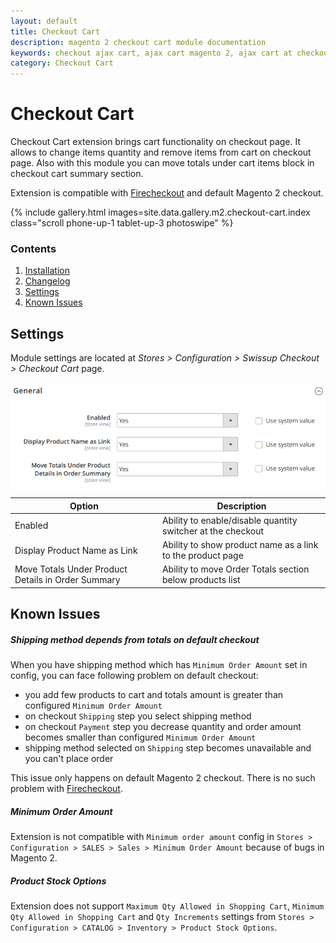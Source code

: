 ```yaml
---
layout: default
title: Checkout Cart
description: magento 2 checkout cart module documentation
keywords: checkout ajax cart, ajax cart magento 2, ajax cart at checkout page
category: Checkout Cart
---
```


# Checkout Cart

Checkout Cart extension brings cart functionality on checkout page. It allows
to change items quantity and remove items from cart on checkout page. Also with
this module you can move totals under cart items block in checkout cart summary section.

Extension is compatible with [Firecheckout](../firecheckout) and default Magento 2 checkout.

{% include gallery.html images=site.data.gallery.m2.checkout-cart.index class="scroll phone-up-1 tablet-up-3 photoswipe" %}

### Contents

1. [Installation](installation/)
2. [Changelog](changelog/)
3. [Settings](#settings)
4. [Known Issues](#known-issues)

## Settings

Module settings are located at
_Stores > Configuration > Swissup Checkout > Checkout Cart_ page.

![Settings](/images/m2/checkout-cart/settings.png)

Option  | Description
--------|------------
Enabled | Ability to enable/disable quantity switcher at the checkout
Display Product Name as Link | Ability to show product name as a link to the product page
Move Totals Under Product Details in Order Summary | Ability to move Order Totals section below products list

## Known Issues

##### Shipping method depends from totals on default checkout

When you have shipping method which has `Minimum Order Amount` set in config,
you can face following problem on default checkout:

 -  you add few products to cart and totals amount is greater
 than configured `Minimum Order Amount`
 -  on checkout `Shipping` step you select shipping method
 -  on checkout `Payment` step you decrease quantity and order amount
 becomes smaller than configured `Minimum Order Amount`
 -  shipping method selected on `Shipping` step becomes unavailable
 and you can't place order

This issue only happens on default Magento 2 checkout.
There is no such problem with [Firecheckout](../firecheckout).

##### Minimum Order Amount

Extension is not compatible with `Minimum order amount` config in
`Stores > Configuration > SALES > Sales > Minimum Order Amount` because of bugs
in Magento 2.

##### Product Stock Options

Extension does not support `Maximum Qty Allowed in Shopping Cart`,
`Minimum Qty Allowed in Shopping Cart` and `Qty Increments` settings from
`Stores > Configuration > CATALOG > Inventory > Product Stock Options`.
